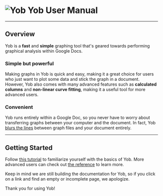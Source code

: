 # ![Yob](https://rawgit.com/jordanhe2/Yob-Hosting/master/img/logo.png) Yob User Manual

---

## Overview
Yob is a **fast** and **simple** graphing tool that's geared towards performing graphical analysis within Google Docs.

### Simple but powerful
Making graphs in Yob is quick and easy, making it a great choice for users who just want to plot some data and stick the graph in a document.  However, Yob also comes with many advanced features such as **calculated columns** and **non-linear curve fitting**, making it a useful tool for more advanced users.

### Convenient
Yob runs entirely within a Google Doc, so you never have to worry about transferring graphs between your computer and the document.  In fact, Yob [blurs the lines](./references/storage_and_loading_reference.md) between graph files and your document entirely.

---
## Getting Started
Follow [this tutorial](./tutorials/getting_started.md) to familiarize yourself with the basics of Yob.  More advanced users can check out [the reference](./references/reference.md) to learn more.

Keep in mind we are still building the documentation for Yob, so if you click on a link and find an empty or incomplete page, we apologize.

Thank you for using Yob!
